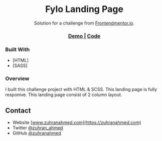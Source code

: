 <h1 align="center">Fylo Landing Page</h1>

<div align="center">
   Solution for a challenge from  <a href="https://www.frontendmentor.io" target="_blank">Frontendmentor.io</a>.
</div>

<div align="center">
  <h3>
    <a href="https://zuhranahmed.github.io/FyloLandingPage/">
      Demo
    </a>
    <span> | </span>
    <a href="https://github.com/zuhranahmed/FyloLandingPage.git">
      Code
    </a>
  </h3>
</div>

### Built With

- [HTML]
- [SASS]

### Overview

I built this challenge project with HTML & SCSS. This landing page is fully responive. This landing page consist of 2 column layout.

## Contact

- Website [www.zuhranahmed.com](https://zuhranahmed.com)
- Twitter [@zuhran_ahmed](https://twitter.com/zuhran_ahmed)
- GitHub [@zuhranahmed](https://github.com/zuhranahmed)
